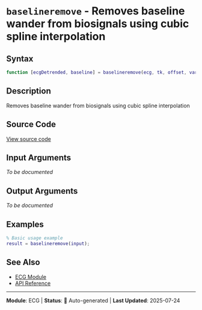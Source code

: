 # `baselineremove` - Removes baseline wander from biosignals using cubic spline interpolation

## Syntax

```matlab
function [ecgDetrended, baseline] = baselineremove(ecg, tk, offset, varargin)
```

## Description

Removes baseline wander from biosignals using cubic spline interpolation

## Source Code

[View source code](../../../src/ecg/baselineremove.m)

## Input Arguments

*To be documented*

## Output Arguments

*To be documented*

## Examples

```matlab
% Basic usage example
result = baselineremove(input);
```

## See Also

- [ECG Module](README.md)
- [API Reference](../README.md)

---

**Module**: ECG | **Status**: 🔄 Auto-generated | **Last Updated**: 2025-07-24
